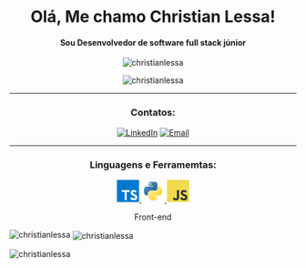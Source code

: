 <div align="center">

  <h1>Olá, Me chamo Christian Lessa!</h1>

  <h4 align="center">Sou Desenvolvedor de software full stack júnior</h4>

  <p> <img src="https://komarev.com/ghpvc/?username=christianlessa&label=Profile%20views&color=4a10e2&style=flat"     alt="christianlessa" />

  <img src="https://img.shields.io/github/followers/christianlessa?style=social" alt="christianlessa" /> </p>

</div>

-----

<div align="center">
  <h3>Contatos:</h3>

  <p>
    <a href="https://www.linkedin.com/in/christian-lessa/" target="_blank"><img alt="LinkedIn"     src="https://img.shields.io/badge/LinkedIn-Christian Lessa-blue?style=flat&logo=linkedin"></a>
    <a href="christianclessa@gmail.com"><img alt="Email" src="https://img.shields.io/badge/Email-christianclessa@gmail.com- blue?style=flat&logo=gmail"></a>
  </p>
</div>

-----

<div align="center">

  <h3>Linguagens e Ferramemtas:</h3>
  <p>
    <a href="https://www.typescriptlang.org/" target="_blank" rel="noreferrer"> <img src="https://raw.githubusercontent.com/devicons/devicon/master/icons/typescript/typescript-original.svg" alt="typescript" width="40" height="40"/> </a>
    <a href="https://www.python.org" target="_blank" rel="noreferrer"> <img src="https://raw.githubusercontent.com/devicons/devicon/master/icons/python/python-original.svg" alt="python" width="40" height="40"/> </a>
    <a href="https://developer.mozilla.org/en-US/docs/Web/JavaScript" target="_blank" rel="noreferrer"> <img  src="https://raw.githubusercontent.com/devicons/devicon/master/icons/javascript/javascript-original.svg" alt="javascript" width="40" height="40"/> </a>
  </p>

  <p>Front-end<p>
  
  
</div>

<p><img align="left" src="https://github-readme-stats.vercel.app/api/top-langs?username=christianlessa&show_icons=true&locale=en&layout=compact" alt="christianlessa" /></p>

<p>&nbsp;<img align="center" src="https://github-readme-stats.vercel.app/api?username=christianlessa&show_icons=true&locale=en" alt="christianlessa" /></p>

<p><img align="center" src="https://github-readme-streak-stats.herokuapp.com/?user=christianlessa&" alt="christianlessa" /></p>
